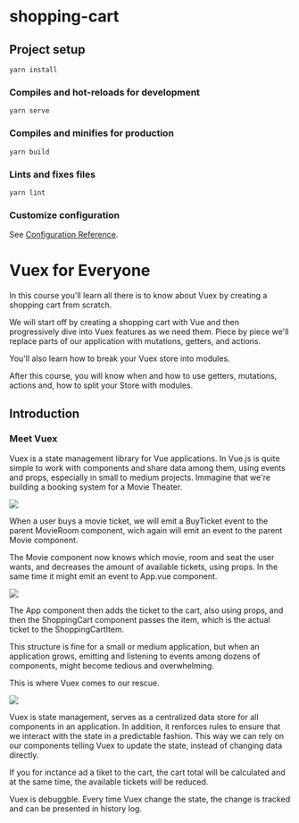 # shopping-cart

## Project setup
```
yarn install
```

### Compiles and hot-reloads for development
```
yarn serve
```

### Compiles and minifies for production
```
yarn build
```

### Lints and fixes files
```
yarn lint
```

### Customize configuration
See [Configuration Reference](https://cli.vuejs.org/config/).

# Vuex for Everyone
In this course you'll learn all there is to know about Vuex by creating a shopping cart from scratch.

We will start off by creating a shopping cart with Vue and then progressively dive into Vuex features as we need them. Piece by piece we'll replace parts of our application with mutations, getters, and actions.

You'll also learn how to break your Vuex store into modules.

After this course, you will know when and how to use getters, mutations, actions and, how to split your Store with modules.

## Introduction

### Meet Vuex

Vuex is a state management library for Vue applications. In Vue.js is quite simple to work with components and share data among them, using events and props, especially in small to medium projects. Immagine that we're building a booking system for a Movie Theater. 

![](file:///home/dmytro/Immagini/node/vue2/Vuex/intro-1.png)

When a user buys a movie ticket, we will emit a BuyTicket event to the parent MovieRoom component, wich again will emit an event to the parent Movie component.

The Movie component now knows which movie, room and seat the user wants, and decreases the amount of available tickets, using props. In the same time it might emit an event to App.vue component. 

![](file:///home/dmytro/Immagini/node/vue2/Vuex/intro-2.png)

The App component then adds the ticket to the cart, also using props, and then the ShoppingCart component passes the item, which is the actual ticket to the ShoppingCartItem. 

This structure is fine for a small or medium application, but when an application grows, emitting and listening to events among dozens of components, might become tedious and overwhelming.

This is where Vuex comes to our rescue. 

![](file:///home/dmytro/Immagini/node/vue2/Vuex/intro-3.png)

Vuex is state management, serves as a centralized data store for all components in an application. In addition, it renforces rules to ensure that we interact with the state in a predictable fashion. This way we can rely on our components telling Vuex to update the state, instead of changing data directly. 

If you for inctance ad a tiket to the cart, the cart total will be calculated and at the same time, the available tickets will be reduced.

Vuex is debuggble. Every time Vuex change the state, the change is tracked and can be presented in history log.

